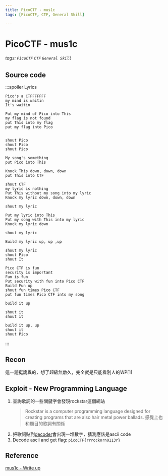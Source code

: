 ```yaml
---
title: PicoCTF - mus1c
tags: [PicoCTF, CTF, General Skill]

---
```


# PicoCTF - mus1c
###### tags: `PicoCTF` `CTF` `General Skill`

## Source code
:::spoiler Lyrics
```
Pico's a CTFFFFFFF
my mind is waitin
It's waitin

Put my mind of Pico into This
my flag is not found
put This into my flag
put my flag into Pico


shout Pico
shout Pico
shout Pico

My song's something
put Pico into This

Knock This down, down, down
put This into CTF

shout CTF
my lyric is nothing
Put This without my song into my lyric
Knock my lyric down, down, down

shout my lyric

Put my lyric into This
Put my song with This into my lyric
Knock my lyric down

shout my lyric

Build my lyric up, up ,up

shout my lyric
shout Pico
shout It

Pico CTF is fun
security is important
Fun is fun
Put security with fun into Pico CTF
Build Fun up
shout fun times Pico CTF
put fun times Pico CTF into my song

build it up

shout it
shout it

build it up, up
shout it
shout Pico
```
:::
## Recon
這一題挺詭異的，想了超級無敵久，完全就是只能看別人的WP[1]

## Exploit - New Programming Language
1. 查詢歌詞的一些關鍵字會發現rockstar這個網站
    > Rockstar is a computer programming language designed for creating programs that are also hair metal power ballads.
    感覺上也和題目的歌詞有關係
2. 把歌詞貼到[decoder](https://codewithrockstar.com/online)會出現一堆數字，猜測應該是ascii code
3. Decode ascii and get flag: `picoCTF{rrrocknrn0113r}`

## Reference
[mus1c - Write up](https://github.com/Dvd848/CTFs/blob/master/2019_picoCTF/mus1c.md)